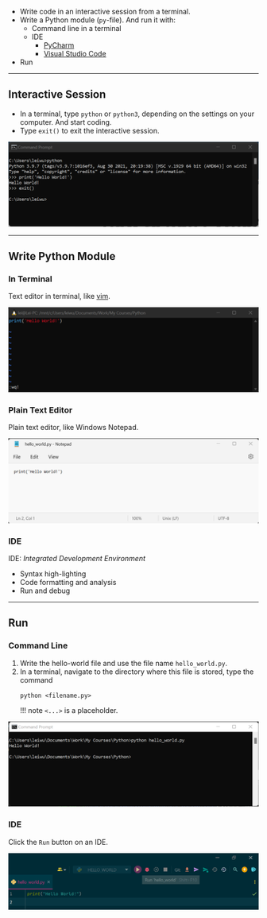 - Write code in an interactive session from a terminal.
- Write a Python module (`py`-file). And run it with:
    - Command line in a terminal
    - IDE
        - [PyCharm](https://www.jetbrains.com/pycharm/)
        - [Visual Studio Code](https://code.visualstudio.com/)
- Run

---
## Interactive Session
- In a terminal, type `python` or `python3`, depending on the settings on your computer. And start coding.
- Type `exit()` to exit the interactive session.

![Code Python in an interactive session.](images/python_interactive_session_windows.png)

---
## Write Python Module
### In Terminal
Text editor in terminal, like [vim](https://www.vim.org/).

![Code Python with Vim from a terminal.](images/python_module_vim.png)

### Plain Text Editor
Plain text editor, like Windows Notepad.
 
![Code Python with Notepad.](images/python_module_notepad.png)

### IDE

IDE: *Integrated Development Environment*

- Syntax high-lighting
- Code formatting and analysis
- Run and debug

---
## Run
### Command Line
1. Write the hello-world file and use the file name `hello_world.py`.
2. In a terminal, navigate to the directory where this file is stored, type the command
    ```commandline
    python <filename.py>
    ```
    !!! note
        `<...>` is a placeholder.

![Run with command line](images/python_module_run_command_line.png)

### IDE
Click the `Run` button on an IDE.

![Run with IDE](images/python_module_run_ide.png)
